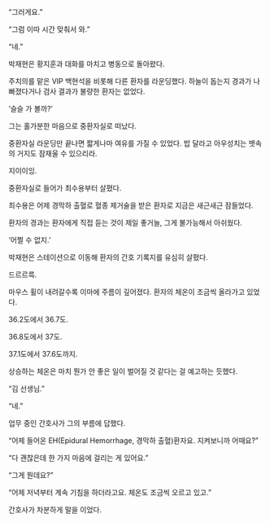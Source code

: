 “그러게요.”

“그럼 이따 시간 맞춰서 와.”

“네.”

박재현은 황지훈과 대화를 마치고 병동으로 돌아왔다.

주치의를 맡은 VIP 백현석을 비롯해 다른 환자를 라운딩했다. 하늘이 돕는지 경과가 나빠졌다거나 검사 결과가 불량한 환자는 없었다.

‘슬슬 가 볼까?’

그는 홀가분한 마음으로 중환자실로 떠났다.

중환자실 라운딩만 끝나면 짧게나마 여유를 가질 수 있었다. 밥 달라고 아우성치는 뱃속의 거지도 잠재울 수 있으리라.

지이이잉.

중환자실로 들어가 최수용부터 살폈다.

최수용은 어제 경막하 출혈로 혈종 제거술을 받은 환자로 지금은 새근새근 잠들었다.

환자의 경과는 환자에게 직접 듣는 것이 제일 좋거늘, 그게 불가능해서 아쉬웠다.

‘어쩔 수 없지.’

박재현은 스테이션으로 이동해 환자의 간호 기록지를 유심히 살폈다.

드르르륵.

마우스 휠이 내려갈수록 이마에 주름이 깊어졌다. 환자의 체온이 조금씩 올라가고 있었다.

36.2도에서 36.7도.

36.8도에서 37도.

37.1도에서 37.6도까지.

상승하는 체온은 마치 뭔가 안 좋은 일이 벌어질 것 같다는 걸 예고하는 듯했다.

“김 선생님.”

“네.”

업무 중인 간호사가 그의 부름에 답했다.

“어제 들어온 EH(Epidural Hemorrhage, 경막하 출혈)환자요. 지켜보니까 어때요?”

“다 괜찮은데 한 가지 마음에 걸리는 게 있어요.”

“그게 뭔데요?”

“어제 저녁부터 계속 기침을 하더라고요. 체온도 조금씩 오르고 있고.”

간호사가 차분하게 말을 이었다.